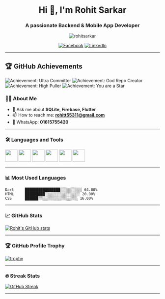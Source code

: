 
<h1 align="center">Hi 👋, I'm Rohit Sarkar</h1>
<h3 align="center">A passionate Backend & Mobile App Developer</h3>

<p align="center">
  <img src="https://komarev.com/ghpvc/?username=rohitsarkar&label=Profile%20views&color=0e75b6&style=flat" alt="rohitsarkar" />
</p>

<p align="center">
  <a href="https://www.facebook.com/profile.php?id=61555828138347" target="_blank"><img alt="Facebook" src="https://img.shields.io/badge/Facebook-1877F2?style=for-the-badge&logo=facebook&logoColor=white"/></a>
  <a href="https://www.linkedin.com/in/rohit-sarkar-878697275?utm_source=share&utm_campaign=share_via&utm_content=profile&utm_medium=ios_app" target="_blank"><img alt="LinkedIn" src="https://img.shields.io/badge/LinkedIn-0077B5?style=for-the-badge&logo=linkedin&logoColor=white"/></a>
</p>

---
## 🏆 GitHub Achievements

![Achievement: Ultra Committer](https://img.shields.io/badge/Commits-950+-brightgreen)
![Achievement: God Repo Creator](https://img.shields.io/badge/Repositories-30+-yellow)
![Achievement: High Puller](https://img.shields.io/badge/Pull%20Requests-37-blue)
![Achievement: You are a Star](https://img.shields.io/badge/Stars-42-blueviolet)

### 🧑‍💻 About Me
- 💬 Ask me about **SQLite, Firebase, Flutter**
- 📫 How to reach me: **rohitt55311@gmail.com**
- 📱 WhatsApp: **01615755420**

---

### 🛠️ Languages and Tools

<p>
  <img src="https://cdn.jsdelivr.net/gh/devicons/devicon/icons/flutter/flutter-original.svg" height="40"/>
  <img src="https://cdn.jsdelivr.net/gh/devicons/devicon/icons/dart/dart-original.svg" height="40"/>
  <img src="https://cdn.jsdelivr.net/gh/devicons/devicon/icons/html5/html5-original.svg" height="40"/>
  <img src="https://cdn.jsdelivr.net/gh/devicons/devicon/icons/css3/css3-original.svg" height="40"/>
  <img src="https://cdn.jsdelivr.net/gh/devicons/devicon/icons/mysql/mysql-original.svg" height="40"/>
  <img src="https://cdn.jsdelivr.net/gh/devicons/devicon/icons/firebase/firebase-plain.svg" height="40"/>
</p>

---

### 📊 Most Used Languages

```text
Dart     ████████████████░░░░░░░░░░ 64.00%
HTML     █████████░░░░░░░░░░░░░░░░ 20.00%
CSS      ██████░░░░░░░░░░░░░░░░░░ 16.00%
```

---

### 📈 GitHub Stats

[![Rohit's GitHub stats](https://github-readme-stats.vercel.app/api?username=rohitsarkar&show_icons=true&theme=radical)](https://github.com/rohitsarkar/github-readme-stats)

---

### 🏆 GitHub Profile Trophy

[![trophy](https://github-profile-trophy.vercel.app/?username=rohitsarkar&theme=onestar)](https://github.com/ryo-ma/github-profile-trophy)

---

### 🔥 Streak Stats

[![GitHub Streak](https://streak-stats.demolab.com?user=rohitsarkar&theme=radical&hide_border=true)](https://git.io/streak-stats)

---


